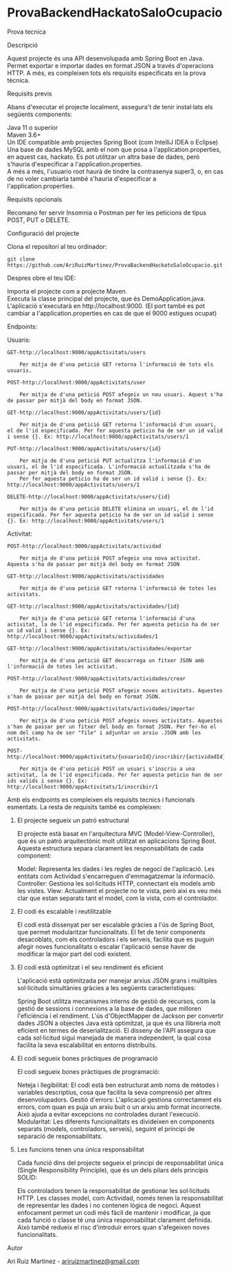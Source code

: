 # ProvaBackendHackatoSaloOcupacio
Prova tecnica

Descripció

Aquest projecte és una API desenvolupada amb Spring Boot en Java. Permet exportar e importar dades en format JSON a través d'operacions HTTP. A més, es compleixen tots els requisits especificats en la prova tècnica.


Requisits previs

Abans d'executar el projecte localment, assegura't de tenir instal·lats els següents components:

Java 11 o superior  
Maven 3.6+  
Un IDE compatible amb projectes Spring Boot (com IntelliJ IDEA o Eclipse)   
Una base de dades MySQL amb el nom que posa a l'application.properties, en aquest cas, hackato. Es pot utilitzar un altra base de dades, però s'hauria d'especificar a l'application.properties.    
A més a més, l'usuario root haurà de tindre la contrasenya super3, o, en cas de no voler cambiarla també s'hauria d'especificar a l'application.properties. 

Requisits opcionals

Recomano fer servir Insomnia o Postman per fer les peticions de tipus POST, PUT o DELETE.

Configuració del projecte

Clona el repositori al teu ordinador:

    git clone https://github.com/AriRuizMartinez/ProvaBackendHackatoSaloOcupacio.git

Despres obre el teu IDE:

Importa el projecte com a projecte Maven.   
Executa la classe principal del projecte, que és DemoApplication.java.  
L'aplicació s'executarà en http://localhost:9000. (El port també es pot cambiar a l'application.properties en cas de que el 9000 estigues ocupat)   


Endpoints:

Usuaris:

    GET-http://localhost:9000/appActivitats/users

        Per mitja de d'una petició GET retorna l'informació de tots els usuaris.

    POST-http://localhost:9000/appActivitats/user

        Per mitja de d'una petició POST afegeix un nou usuari. Aquest s'ha de passar per mitjà del body en format JSON.

    GET-http://localhost:9000/appActivitats/users/{id}

        Per mitja de d'una petició GET retorna l'informació d'un usuari, el de l'id especificada. Per fer aquesta peticio ha de ser un id valid i sense {}. Ex: http://localhost:9000/appActivitats/users/1

    PUT-http://localhost:9000/appActivitats/users/{id}

        Per mitja de d'una petició PUT actualitza l'informació d'un usuari, el de l'id especificada. L'informació actualitzada s'ha de passar per mitjà del body en format JSON. 
        Per fer aquesta peticio ha de ser un id valid i sense {}. Ex: http://localhost:9000/appActivitats/users/1

    DELETE-http://localhost:9000/appActivitats/users/{id}

        Per mitja de d'una petició DELETE elimina un usuari, el de l'id especificada. Per fer aquesta peticio ha de ser un id valid i sense {}. Ex: http://localhost:9000/appActivitats/users/1

Activitat:

    POST-http://localhost:9000/appActivitats/actividad

        Per mitja de d'una petició POST afegeix una nova activitat. Aquesta s'ha de passar per mitjà del body en format JSON

    GET-http://localhost:9000/appActivitats/actividades

        Per mitja de d'una petició GET retorna l'informació de totes les activitats.

    GET-http://localhost:9000/appActivitats/actividades/{id}

        Per mitja de d'una petició GET retorna l'informació d'una activitat, la de l'id especificada. Per fer aquesta peticio ha de ser un id valid i sense {}. Ex: http://localhost:9000/appActivitats/actividades/1

    GET-http://localhost:9000/appActivitats/actividades/exportar

        Per mitja de d'una petició GET descarrega un fitxer JSON amb l'informació de totes les activitat.

    POST-http://localhost:9000/appActivitats/actividades/crear

        Per mitja de d'una petició POST afegeix noves activitats. Aquestes s'han de passar per mitjà del body en format JSON.

    POST-http://localhost:9000/appActivitats/actividades/importar

        Per mitja de d'una petició POST afegeix noves activitats. Aquestes s'han de passar per un fitxer del body en format JSON. Per fer-ho el nom del camp ha de ser "file" i adjuntar un arxiu .JSON amb les activitats.

    POST-http://localhost:9000/appActivitats/{usuarioId}/inscribir/{actividadId}

        Per mitja de d'una petició POST un usuari s'inscriu a una activitat, la de l'id especificada. Per fer aquesta peticio han de ser ids valids i sense {}. Ex: http://localhost:9000/appActivitats/1/inscribir/1

Amb els endpoints es compleixen els requisits tecnics i funcionals esmentats. La resta de requisits també es compleixen:

1. El projecte segueix un patró estructural

    El projecte està basat en l'arquitectura MVC (Model-View-Controller), que és un patró arquitectònic molt utilitzat en aplicacions Spring Boot. Aquesta estructura separa clarament les responsabilitats de cada component:

    Model: Representa les dades i les regles de negoci de l'aplicació. Les entitats com Actividad s'encarreguen d'emmagatzemar la informació.
    Controller: Gestiona les sol·licituds HTTP, connectant els models amb les vistes.
    View: Actualment el projecte no te vista, però aixi es veu més clar que estan separats tant el model, com la vista, com el controlador.

2. El codi és escalable i reutilitzable

    El codi està dissenyat per ser escalable gràcies a l'ús de Spring Boot, que permet modularitzar funcionalitats. El fet de tenir components desacoblats, com els controladors i els serveis, 
    facilita que es puguin afegir noves funcionalitats o escalar l'aplicació sense haver de modificar la major part del codi existent.

3. El codi està optimitzat i el seu rendiment és eficient

    L'aplicació està optimitzada per manejar arxius JSON grans i múltiples sol·licituds simultànies gràcies a les següents característiques:

    Spring Boot utilitza mecanismes interns de gestió de recursos, com la gestió de sessions i connexions a la base de dades, que milloren l'eficiència i el rendiment.
    L'ús d'ObjectMapper de Jackson per convertir dades JSON a objectes Java està optimitzat, ja que és una llibreria molt eficient en termes de deserialització.
    El disseny de l'API assegura que cada sol·licitud sigui manejada de manera independent, la qual cosa facilita la seva escalabilitat en entorns distribuïts.

4. El codi segueix bones pràctiques de programació

    El codi segueix bones pràctiques de programació:

    Neteja i llegibilitat: El codi està ben estructurat amb noms de mètodes i variables descriptius, cosa que facilita la seva comprensió per altres desenvolupadors.
    Gestió d'errors: L'aplicació gestiona correctament els errors, com quan es puja un arxiu buit o un arxiu amb format incorrecte. Això ajuda a evitar excepcions no controlades durant l'execució.
    Modularitat: Les diferents funcionalitats es divideixen en components separats (models, controladors, serveis), seguint el principi de separació de responsabilitats.

5. Les funcions tenen una única responsabilitat

    Cada funció dins del projecte segueix el principi de responsabilitat única (Single Responsibility Principle), que és un dels pilars dels principis SOLID:

    Els controladors tenen la responsabilitat de gestionar les sol·licituds HTTP.
    Les classes model, com Actividad, només tenen la responsabilitat de representar les dades i no contenen lògica de negoci.
    Aquest enfocament permet un codi més fàcil de mantenir i modificar, ja que cada funció o classe té una única responsabilitat clarament definida. Això també redueix el risc d'introduir errors quan s'afegeixen noves funcionalitats.

Autor

Ari Ruiz Martinez - ariruizmartinez@gmail.com


